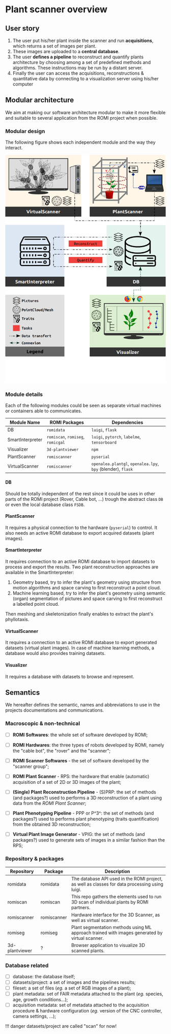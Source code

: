Plant scanner overview
======================


## User story

1. The user put his/her plant inside the scanner and run **acquisitions**, which returns a set of images per plant.
2. These images are uploaded to a **central database**.
3. The user **defines a pipeline** to reconstruct and quantify plants architecture by choosing among a set of predefined methods and algorithms. These instructions may be run by a distant server.
4. Finally the user can access the acquisitions, reconstructions & quantitative data by connecting to a visualization server using his/her computer

## Modular architecture
We aim at making our software architecture modular to make it more flexible and suitable to several application from the ROMI project when possible.

### Modular design
The following figure shows each independent module and the way they interact.

<img src="/assets/images/intract_plan.png" alt="Plant scanner overview" width="800" />

### Module details
Each of the following modules could be seen as separate virtual machines or containers able to communicates.

| Module Name      |  ROMI Packages                     |  Dependencies                                                 |
|------------------|------------------------------------|---------------------------------------------------------------|
| DB               | `romidata`                         | `luigi`, `flask`                                              |
| SmartInterpreter | `romiscan`, `romiseg`, `romicgal`  | `luigi`, `pytorch`, `labelme`, `tensorboard`                  |
| Visualizer       | `3d-plantviewer`                   | `npm`                                                         |
| PlantScanner     | `romiscanner`                      | `pyserial`                                                    |
| VirtualScanner   | `romiscanner`                      | `openalea.plantgl`, `openalea.lpy`, `bpy` (blender), `flask`  |


#### DB
Should be totally independent of the rest since it could be uses in other parts of the ROMI project (Rover, Cable bot, ...) trough the abstract class `DB` or even the local database class `FSDB`.

#### PlantScanner
It requires a physical connection to the hardware (`pyserial`) to control. It also needs an active ROMI database to export acquired datasets (plant images).

#### SmartInterpreter
It requires connection to an active ROMI database to import datasets to process and export the results.
Two plant reconstruction approaches are available in the SmartInterpreter:

1. Geometry based, try to infer the plant's geometry using structure from motion algorithms and space carving to first reconstruct a point cloud. 
2. Machine learning based, try to infer the plant's geometry using semantic (organ) segmentation of pictures and space carving to first reconstruct a labelled point cloud.

Then meshing and skeletonization finally enables to extract the plant's phyllotaxis.

#### VirtualScanner
It requires a connection to an active ROMI database to export generated datasets (virtual plant images). In case of machine learning methods, a database would also provides training datasets.

#### Visualizer
It requires a database with datasets to browse and represent.


## Semantics

We hereafter defines the semantic, names and abbreviations to use in the projects documentations and communications.

### Macroscopic & non-technical
- [ ] **ROMI Softwares**: the whole set of software developed by ROMI;
- [ ] **ROMI Hardwares**: the three types of robots developed by ROMI, namely the "cable bot", the "rover" and the "scanner";
- [ ] **ROMI Scanner Softwares** - the set of software developed by the "scanner group";
- [ ] **ROMI Plant Scanner** - RPS: the hardware that enable (automatic) acquisition of a set of 2D or 3D images of the plant;
- [ ] **(Single) Plant Reconstruction Pipeline** - (S)PRP: the set of methods (and packages?) used to performs a 3D reconstruction of a plant using data from the *ROMI Plant Scanner*;
- [ ] **Plant Phenotyping Pipeline** - PPP or P^3^: the set of methods (and packages?) used to performs plant phenotyping (traits quantification) from the obtained 3D reconstruction;
- [ ] **Virtual Plant Image Generator** - VPIG: the set of methods (and packages?) used to generate sets of images in a similar fashion than the RPS;


### Repository & packages

| Repository          | Package             | Description                                                                                                |
|---------------------|---------------------|------------------------------------------------------------------------------------------------------------|
| romidata            | romidata            | The database API used in the ROMI project, as well as classes for data processing using luigi.             |
| romiscan            | romiscan            | This repo gathers the elements used to run 3D scan of individual plants by ROMI partners.                  |
| romiscanner         | romiscanner         | Hardware interface for the 3D Scanner, as well as virtual scanner.                                         |
| romiseg             | romiseg             | Plant segmentation methods using ML approach trained with images generated by virtual scanner.             |
| 3d-plantviewer      | ?                   | Browser application to visualize 3D scanned plants.                                                        |

### Database related
- [ ] database: the database itself;
- [ ] datasets/project: a set of images and the pipelines results;
- [ ] fileset: a set of files (*eg.* a set of RGB images of a plant);
- [ ] plant metadata: set of FAIR metadata attached to the plant (*eg.* species, age, growth conditions...);
- [ ] acquisition metadata: set of metadata attached to the acquisition procedure & hardware configuration (*eg.* version of the CNC controller, camera settings, ...);

!!! danger
    datasets/project are called "scan" for now!
